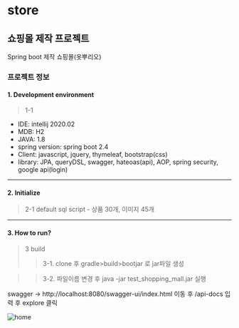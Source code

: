 # store

## 쇼핑몰 제작 프로젝트
Spring boot 제작 쇼핑몰(옷뿌리오)

### 프로젝트 정보
  #### 1. Development environment
  > 1-1 
  * IDE: intellij 2020.02
  * MDB: H2
  * JAVA: 1.8
  * spring version: spring boot 2.4 
  * Client: javascript, jquery, thymeleaf, bootstrap(css)
  * library: 
        JPA, queryDSL, swagger, hateoas(api), AOP, spring security, google api(login)

****
  #### 2. Initialize
  >   2-1 default sql script
      - 상품 30개, 이미지 45개

****
  
  #### 3. How to run?
  >3 build 
  >>3-1. clone 후 gradle>build>bootjar 로 jar파일 생성 
  
  >>3-2. 파일이름 변경 후 java -jar test_shopping_mall.jar 실행 
  
  swagger  -> http://localhost:8080/swagger-ui/index.html 이동 후 /api-docs 입력 후 explore 클릭
  
  ![home](https://user-images.githubusercontent.com/13414116/102690874-cd57dd00-424b-11eb-99ab-e886f4e29654.png)


